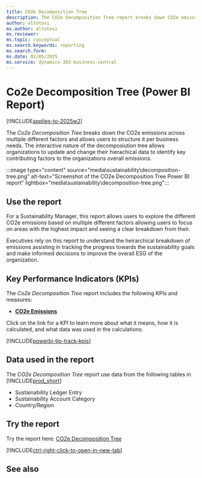 ```yaml
---
title: CO2e Decomposition Tree
description: The CO2e Decomposition Tree report breaks down CO2e emission metrics into its key contributing components to help users understand what is driving changes in CO2 emissions and why.
author: altotovi
ms.author: altotovi
ms.reviewer: 
ms.topic: conceptual
ms.search.keywords: reporting
ms.search.form: 
ms.date: 02/05/2025
ms.service: dynamics-365-business-central
---
```


# Co2e Decomposition Tree (Power BI Report)

[!INCLUDE[applies-to-2025w2](includes/applies-to-2025w2.md)]

The *Co2e Decomposition Tree* breaks down the CO2e emissions across multiple different factors and allows users to structure it per business needs. The interactive nature of the decomposiution tree allows organizations to update and change their hierachical data to identify key contributing factors to the organizations overall emissions.

:::image type="content" source="media\sustainability\decomposition-tree.png" alt-text="Screenshot of the CO2e Decomposition Tree Power BI report" lightbox="media\sustainability\decomposition-tree.png":::


## Use the report

For a Sustainability Manager, this report allows users to explore the different CO2e emissions based on multiple different factors allowing users to focus on areas with the highest impact and seeing a clear breakdown from their.

Executives rely on this report to understand the heirarchical breakdown of emissions assisting in tracking the progress towards the sustainability goals and make informed decisions to improve the overall ESG of the organization.


## Key Performance Indicators (KPIs)

The *Co2e Decomposition Tree* report includes the following KPIs and measures: 

- [**CO2e Emissions**](sustainability-powerbi-kpis.md#co2e-emissions)


Click on the link for a KPI to learn more about what it means, how it is calculated, and what data was used in the calculations. 

[!INCLUDE[powerbi-tip-track-kpis](includes/powerbi-tip-track-kpis.md)]


## Data used in the report

The *CO2e Decomposition Tree* report use data from the following tables in [!INCLUDE[prod_short](includes/prod_short.md)]

- Sustainability Ledger Entry
- Sustainability Account Category
- Country/Region


## Try the report

Try the report here: [CO2e Decomposition Tree](https://businesscentral.dynamics.com?page=37108)

[!INCLUDE[ctrl-right-click-to-open-in-new-tab](includes/ctrl-right-click-to-open-in-new-tab.md)]

## See also